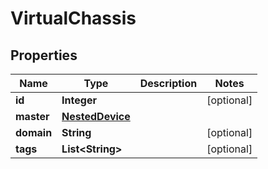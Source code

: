 # VirtualChassis

## Properties
Name | Type | Description | Notes
------------ | ------------- | ------------- | -------------
**id** | **Integer** |  |  [optional]
**master** | [**NestedDevice**](NestedDevice.md) |  | 
**domain** | **String** |  |  [optional]
**tags** | **List&lt;String&gt;** |  |  [optional]
